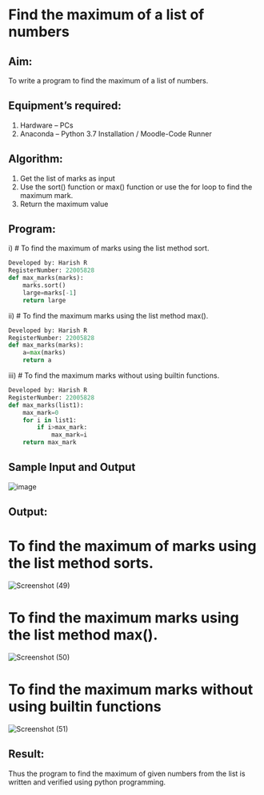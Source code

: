 # Find the maximum of a list of numbers
## Aim:
To write a program to find the maximum of a list of numbers.
## Equipment’s required:
1.	Hardware – PCs
2.	Anaconda – Python 3.7 Installation / Moodle-Code Runner
## Algorithm:
1.	Get the list of marks as input
2.	Use the sort() function or max() function or use the for loop to find the maximum mark.
3.	Return the maximum value
## Program:

i)	# To find the maximum of marks using the list method sort.
```Python
Developed by: Harish R
RegisterNumber: 22005828
def max_marks(marks):
    marks.sort()
    large=marks[-1]
    return large


```

ii)	# To find the maximum marks using the list method max().
```Python
Developed by: Harish R
RegisterNumber: 22005828
def max_marks(marks):
    a=max(marks)
    return a


```

iii) # To find the maximum marks without using builtin functions.
```Python
Developed by: Harish R
RegisterNumber: 22005828
def max_marks(list1):
    max_mark=0
    for i in list1:
        if i>max_mark:
            max_mark=i
    return max_mark


```
## Sample Input and Output
![image](https://github.com/Harishspice/Python-Programming/assets/117935868/4a5a8f59-3dd9-4bbd-bdd1-0197e17720dd)

## Output:

# To find the maximum of marks using the list method sorts.
![Screenshot (49)](https://user-images.githubusercontent.com/117935868/214078818-a7ae2239-449b-4073-9625-6c045989bf1d.png)

# To find the maximum marks using the list method max().
![Screenshot (50)](https://user-images.githubusercontent.com/117935868/214077640-c8f3a29f-9f45-4140-9b23-7e39adc3d591.png)

# To find the maximum marks without using builtin functions
![Screenshot (51)](https://user-images.githubusercontent.com/117935868/214077869-64ae12f7-5f20-487c-b44e-3bc396d84ed5.png)


## Result:
Thus the program to find the maximum of given numbers from the list is written and verified using python programming.
